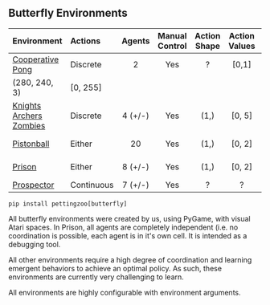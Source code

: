 ## Butterfly Environments

| Environment             | Actions    | Agents  | Manual Control | Action Shape | Action Values | Observation Shape | Observation Values |
|:------------------------|:-----------|:-------:|:--------------:|:------------:|:-------------:|:-----------------:|:------------------:|
| [Cooperative Pong](butterfly/cooperative_pong)        | Discrete   | 2       | Yes            | ?            | [0,1]            | 	
(280, 240, 3)                 | 	[0, 255]                |
| [Knights Archers Zombies](butterfly/knights_archers_zombies) | Discrete   | 4 (+/-) | Yes            | (1,)         | [0, 5]        | (512, 512, 3)     | (0, 255)           |
| [Pistonball](butterfly/pistonball)              | Either     | 20      | Yes            | (1,)         | [0, 2]        | (200, 120, 3)     | (0, 255)           |
| [Prison](butterfly/prison)                  | Either     | 8 (+/-) | Yes            | (1,)         | [0, 2]        | (100, 300, 3)     | (0, 255)           | 
| [Prospector](butterfly/prospector)              | Continuous | 7 (+/-) | Yes            | ?            | ?             | ?                 | ?                  |

`pip install pettingzoo[butterfly]`

All butterfly environments were created by us, using PyGame, with visual Atari spaces. In Prison, all agents are completely independent (i.e. no coordination is possible, each agent is in it's own cell. It is intended as a debugging tool.

All other environments require a high degree of coordination and learning emergent behaviors to achieve an optimal policy. As such, these environments are currently very challenging to learn.

All environments are highly configurable with environment arguments.
